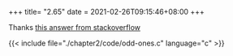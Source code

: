 +++
title= "2.65"
date = 2021-02-26T09:15:46+08:00
+++

Thanks [this answer from stackoverflow](http://stackoverflow.com/a/9133406)

{{< include file="./chapter2/code/odd-ones.c" language="c" >}}
